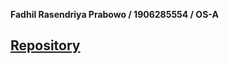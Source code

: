 **Fadhil Rasendriya Prabowo / 1906285554 / OS-A**

## [Repository](https://github.com/fadhilrasendriya/os211)
